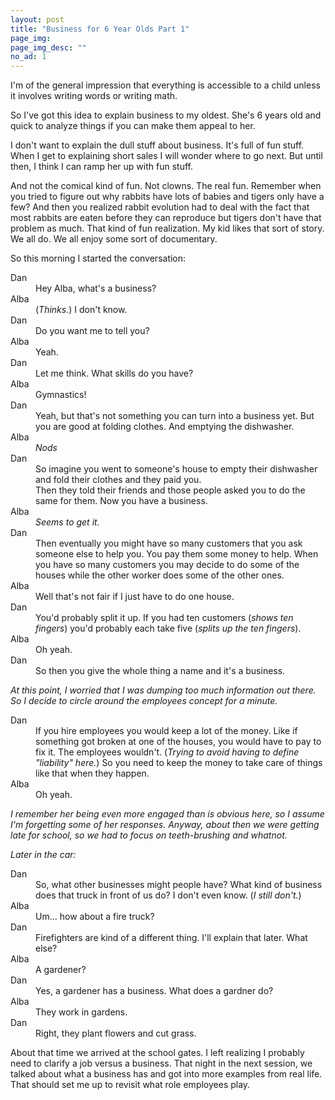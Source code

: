 ```yaml
---
layout: post
title: "Business for 6 Year Olds Part 1"
page_img: 
page_img_desc: ""
no_ad: 1
---
```


I'm of the general impression that everything is accessible to a child unless it involves writing words or writing math.

So I've got this idea to explain business to my oldest. She's 6 years old and quick to analyze things if you can make them appeal to her.

I don't want to explain the dull stuff about business. It's full of fun stuff. When I get to explaining short sales I will wonder where to go next. But until then, I think I can ramp her up with fun stuff.

And not the comical kind of fun. Not clowns. The real fun. Remember when you tried to figure out why rabbits have lots of babies and tigers only have a few? And then you realized rabbit evolution had to deal with the fact that most rabbits are eaten before they can reproduce but tigers don't have that problem as much. That kind of fun realization. My kid likes that sort of story. We all do. We all enjoy some sort of documentary.

So this morning I started the conversation:

<dt>Dan</dt>
<dd>Hey Alba, what's a business?</dd>

<dt>Alba</dt>
<dd>(<i>Thinks.</i>) I don't know.</dd>

<dt>Dan</dt>
<dd>Do you want me to tell you?</dd>

<dt>Alba</dt>
<dd>Yeah.</dd>

<dt>Dan</dt>
<dd>Let me think. What skills do you have?</dd>

<dt>Alba</dt>
<dd>Gymnastics!</dd>

<dt>Dan</dt>
<dd>Yeah, but that's not something you can turn into a business yet.
    But you are good at folding clothes. And emptying the dishwasher.
</dd>

<dt>Alba</dt>
<dd><i>Nods</i></dd>

<dt>Dan</dt>
<dd>
    So imagine you went to someone's house to empty their dishwasher and fold their clothes and they paid you.
</dd>
<dd>
    Then they told their friends and those people asked you to do the same for them. Now you have a business.
</dd>

<dt>Alba</dt>
<dd><i>Seems to get it.</i></dd>

<dt>Dan</dt>
<dd>Then eventually you might have so many customers that you ask someone else to help you. You pay them some money to help. When you have so many customers you may decide to do some of the houses while the other worker does some of the other ones.</dd>

<dt>Alba</dt>
<dd>Well that's not fair if I just have to do one house.</dd>

<dt>Dan</dt>
<dd>You'd probably split it up. If you had ten customers (<i>shows ten fingers</i>) you'd probably each take five (<i>splits up the ten fingers</i>).</dd>

<dt>Alba</dt>
<dd>Oh yeah.</dd>

<dt>Dan</dt>
<dd>So then you give the whole thing a name and it's a business.</dd>

<i>At this point, I worried that I was dumping too much information out there. So I decide to circle around the employees concept for a minute.</i>

<dt>Dan</dt>
<dd>If you hire employees you would keep a lot of the money. Like if something got broken at one of the houses, you would have to pay to fix it. The employees wouldn't. (<i>Trying to avoid having to define "liability" here.</i>) So you need to keep the money to take care of things like that when they happen.</dd>

<dt>Alba</dt>
<dd>Oh yeah.</dd>

<i>I remember her being even more engaged than is obvious here, so I assume I'm forgetting some of her responses. Anyway, about then we were getting late for school, so we had to focus on teeth-brushing and whatnot.</i>

<i>Later in the car:</i>

<dt>Dan</dt>
<dd>So, what other businesses might people have? What kind of business does that truck in front of us do? I don't even know. (<i>I still don't.</i>)</dd>

<dt>Alba</dt>
<dd>Um... how about a fire truck?</dd>

<dt>Dan</dt>
<dd>Firefighters are kind of a different thing. I'll explain that later. What else?</dd>

<dt>Alba</dt>
<dd>A gardener?</dd>

<dt>Dan</dt>
<dd>Yes, a gardener has a business. What does a gardner do?</dd>

<dt>Alba</dt>
<dd>They work in gardens.</dd>

<dt>Dan</dt>
<dd>Right, they plant flowers and cut grass.</dd>

About that time we arrived at the school gates. I left realizing I probably need to clarify a job versus a business. That night in the next session, we talked about what a business has and got into more examples from real life. That should set me up to revisit what role employees play.
